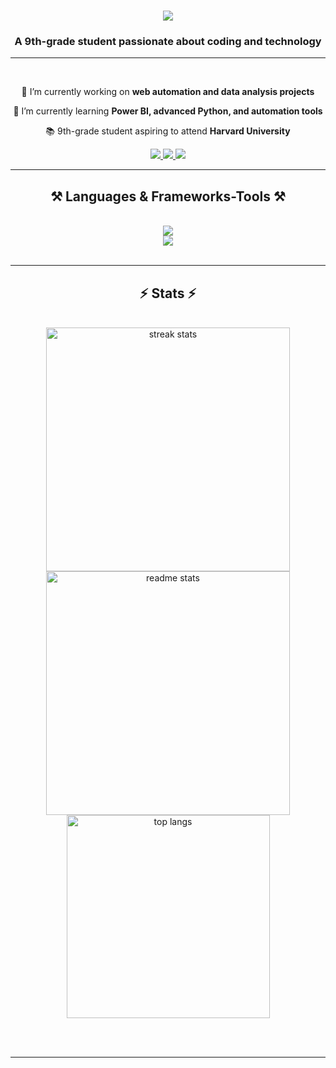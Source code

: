 <h1 align="center">
    <img src="https://readme-typing-svg.herokuapp.com/?font=Righteous&size=35&center=true&vCenter=true&width=500&height=70&duration=4000&lines=Hi+There!+%F0%9F%91%8B;+I'm+Aarav+Bhargava!;" />
</h1>

<h3 align="center">A 9th-grade student passionate about coding and technology</h3>

<hr/>

<br/>

<div align="center">
 
🔭 I’m currently working on **web automation and data analysis projects**
 
🌱 I’m currently learning **Power BI, advanced Python, and automation tools**

📚 9th-grade student aspiring to attend **Harvard University**

 </div>
 
<div align="center"> 
  <a href="mailto:1aaravbhargava@gmail.com">
    <img src="https://img.shields.io/badge/Gmail-333333?style=for-the-badge&logo=gmail&logoColor=red" />
  </a>
  <a href="https://www.linkedin.com/in/aarav-bhargava" target="_blank">
    <img src="https://img.shields.io/badge/LinkedIn-0077B5?style=for-the-badge&logo=linkedin&logoColor=white" target="_blank" />
  </a>
  <a href="https://github.com/Aaru1801" target="_blank">
     <img src="https://img.shields.io/badge/GitHub-181717?style=for-the-badge&logo=github&logoColor=white" target="_blank" /> 
  </a>
</div>

<hr/>
 
<h2 align="center">⚒️ Languages & Frameworks-Tools ⚒️</h2>
<br/>
<div align="center">
    <img src="https://skillicons.dev/icons?i=python,html,css,js,java,vscode,github,git,powerbi,excel" /> <br> 
    <img src="https://skillicons.dev/icons?i=flask,selenium,notion,autocad" >
</div>

<br/>
<hr/>

<h2 align="center">⚡ Stats ⚡</h2>
<br>
<div align=center>
   <img width=390 src="https://github-readme-streak-stats-salesp07.vercel.app/?user=Aaru1801&count_private=true&theme=react&border_radius=10" alt="streak stats"/>
  <img width=390 src="https://github-readme-stats-salesp07.vercel.app/api?username=Aaru1801&count_private=true&show_icons=true&theme=react&rank_icon=github&border_radius=10" alt="readme stats" />
  <br/>
  <img width=325 align="center" src="https://github-readme-stats-salesp07.vercel.app/api/top-langs/?username=Aaru1801&hide=HTML&langs_count=8&layout=compact&theme=react&border_radius=10&size_weight=0.5&count_weight=0.5&exclude_repo=github-readme-stats" alt="top langs" />
</div>

<br/><br/>

<hr/>
